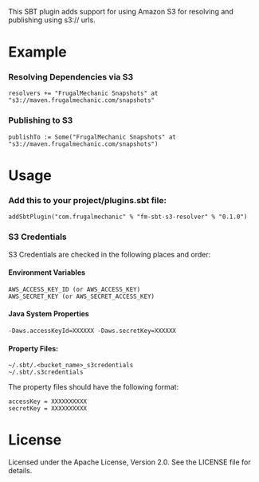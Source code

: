 This SBT plugin adds support for using Amazon S3 for resolving and publishing using s3:// urls.

# Example

### Resolving Dependencies via S3

    resolvers += "FrugalMechanic Snapshots" at "s3://maven.frugalmechanic.com/snapshots"

### Publishing to S3

    publishTo := Some("FrugalMechanic Snapshots" at "s3://maven.frugalmechanic.com/snapshots")


# Usage

### Add this to your project/plugins.sbt file:

    addSbtPlugin("com.frugalmechanic" % "fm-sbt-s3-resolver" % "0.1.0")

### S3 Credentials

S3 Credentials are checked in the following places and order:

#### Environment Variables

    AWS_ACCESS_KEY_ID (or AWS_ACCESS_KEY)
    AWS_SECRET_KEY (or AWS_SECRET_ACCESS_KEY)

#### Java System Properties

    -Daws.accessKeyId=XXXXXX -Daws.secretKey=XXXXXX 

#### Property Files:
  
    ~/.sbt/.<bucket_name>_s3credentials
    ~/.sbt/.s3credentials
    
The property files should have the following format:
  
    accessKey = XXXXXXXXXX
    secretKey = XXXXXXXXXX

# License

Licensed under the Apache License, Version 2.0.  See the LICENSE file for details.